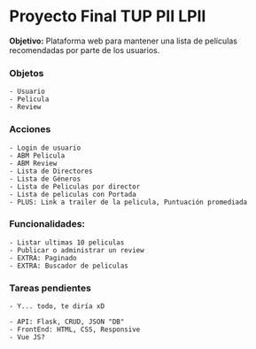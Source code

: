 # Proyecto Final TUP PII LPII
__Objetivo:__ Plataforma web para mantener una lista de películas recomendadas por parte de los usuarios.

### Objetos
    - Usuario
    - Pelicula
    - Review

### Acciones
    - Login de usuario
    - ABM Pelicula
    - ABM Review
    - Lista de Directores
    - Lista de Géneros
    - Lista de Peliculas por director
    - Lista de peliculas con Portada
    - PLUS: Link a trailer de la pelicula, Puntuación promediada

### Funcionalidades:
    - Listar ultimas 10 peliculas
    - Publicar o administrar un review
    - EXTRA: Paginado
    - EXTRA: Buscador de peliculas

### Tareas pendientes
    - Y... todo, te diría xD

    - API: Flask, CRUD, JSON "DB"
    - FrontEnd: HTML, CSS, Responsive
    - Vue JS?
